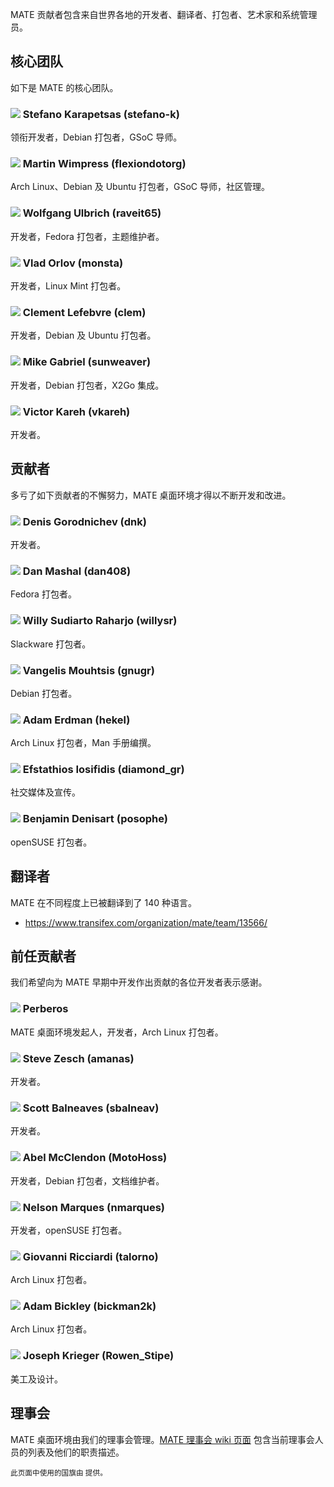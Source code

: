 <!--
.. link:
.. description:
.. tags:
.. date: 2011-12-05 07:25:21
.. title: 团队
.. slug: team
-->

MATE 贡献者包含来自世界各地的开发者、翻译者、打包者、艺术家和系统管理员。

## 核心团队

如下是 MATE 的核心团队。

### ![](/assets/img/flags/32/Italy.png) Stefano Karapetsas (stefano-k)

领衔开发者，Debian 打包者，GSoC 导师。

### ![](/assets/img/flags/32/United%20Kingdom\(Great%20Britain\).png) Martin Wimpress (flexiondotorg)

Arch Linux、Debian 及 Ubuntu 打包者，GSoC 导师，社区管理。

### ![](/assets/img/flags/32/Germany.png) Wolfgang Ulbrich (raveit65)

开发者，Fedora 打包者，主题维护者。

### ![](/assets/img/flags/32/Russian%20Federation.png) Vlad Orlov (monsta)

开发者，Linux Mint 打包者。

### ![](/assets/img/flags/32/France.png) Clement Lefebvre (clem)

开发者，Debian 及 Ubuntu 打包者。

### ![](/assets/img/flags/32/Germany.png) Mike Gabriel (sunweaver)

开发者，Debian 打包者，X2Go 集成。

### ![](/assets/img/flags/32/Puerto%20Rico.png) Victor Kareh (vkareh)

开发者。

## 贡献者

多亏了如下贡献者的不懈努力，MATE 桌面环境才得以不断开发和改进。

### ![](/assets/img/flags/32/Russian%20Federation.png) Denis Gorodnichev (dnk)

开发者。

### ![](/assets/img/flags/32/USA.png) Dan Mashal (dan408)

Fedora 打包者。

### ![](/assets/img/flags/32/Indonesia.png) Willy Sudiarto Raharjo (willysr)

Slackware 打包者。

### ![](/assets/img/flags/32/Greece.png) Vangelis Mouhtsis (gnugr)

Debian 打包者。

### ![](/assets/img/flags/32/USA.png) Adam Erdman (hekel)

Arch Linux 打包者，Man 手册编撰。

### ![](/assets/img/flags/32/Greece.png) Efstathios Iosifidis (diamond_gr)

社交媒体及宣传。

### ![](/assets/img/flags/32/France.png) Benjamin Denisart (posophe)

openSUSE 打包者。

## 翻译者

MATE 在不同程度上已被翻译到了 140 种语言。

  * <https://www.transifex.com/organization/mate/team/13566/>

## 前任贡献者

我们希望向为 MATE 早期中开发作出贡献的各位开发者表示感谢。

### ![](/assets/img/flags/32/Argentina.png) Perberos

MATE 桌面环境发起人，开发者，Arch Linux 打包者。

### ![](/assets/img/flags/32/USA.png) Steve Zesch (amanas)

开发者。

### ![](/assets/img/flags/32/Canada.png) Scott Balneaves (sbalneav)

开发者。

### ![](/assets/img/flags/32/USA.png) Abel McClendon (MotoHoss)

开发者，Debian 打包者，文档维护者。

### ![](/assets/img/flags/32/Portugal.png) Nelson Marques (nmarques)

开发者，openSUSE 打包者。

### ![](/assets/img/flags/32/Italy.png) Giovanni Ricciardi (talorno)

Arch Linux 打包者。

### ![](/assets/img/flags/32/USA.png) Adam Bickley (bickman2k)

Arch Linux 打包者。

### ![](/assets/img/flags/32/USA.png) Joseph Krieger (Rowen_Stipe)

美工及设计。

## 理事会

MATE 桌面环境由我们的理事会管理。[MATE 理事会 wiki 页面](http://wiki.mate-desktop.com/board)
包含当前理事会人员的列表及他们的职责描述。

<small>
此页面中使用的国旗由 <http://www.icondrawer.com> 提供。
</small>
